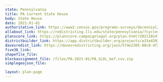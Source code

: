 ```yaml
---
state: Pennsylvania
title: PA Current State House
body: State House
date: 2021-01-01
authoritative_link: https://www2.census.gov/programs-surveys/decennial/2020/data/01-Redistricting_File--PL_94-171/Pennsylvania/
allabout_link: https://redistricting.lls.edu/state/pennsylvania/?cycle=2020&level=State%20Lower&startdate=
planscore_link: https://planscore.campaignlegal.org/plan.html?20211014T152543.000750058Z
districtbuilder_link: https://app.districtbuilder.org/projects/a33a4393-732e-4d58-a2a6-53393678dea2
davesredist_link: https://davesredistricting.org/join/574e2305-80c8-4f24-96d5-90b5e87ca722
five38_link:
shapefile_file:
blockassignment_file: /files/PA-2021-01/PA_SLDL_bef.csv.zip
simplegeojson_file:

layout: plan-page
---
```

